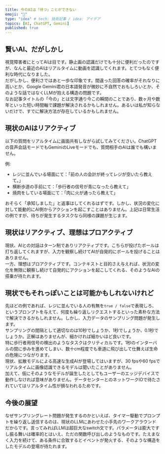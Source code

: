 ```yaml
---
title: 今のAIは「待つ」ことができない
emoji: "🤖"
type: "idea" # tech: 技術記事 / idea: アイデア
topics: [AI, ChatGPT, Gemini]
published: true
---
```

## 賢いAI、だがしかし

視覚障害者にとってAIは目です。静止画の認識だけでも十分に便利だったのですが、なんと最近のAIはリアルタイムに動画を認識してくれます。とてつもなく便利な時代になりました。  
だがしかし、便利さではあと一歩な印象です。間違った回答の確率がそれなりに高いとか、Google Gemini君の日本語発音が微妙に不自然でおもしろいとか、そのような話ではなくLLMが抱える構造の問題です。  
なお記事タイトルの「今の」とは文字通り今この瞬間のことであり、数ヶ月や数年といった短い時間軸で課題が解決されるかもしれません。あるいは私が知らないだけで、すでに解決方法が存在しているかもしれません。  

## 現状のAIはリアクティブ

以下の質問をリアルタイムに画面共有しながら試してみてください。ChatGPTの音声会話モードでもGeminiのLiveモードでも、質問相手のAIは誰でも構いません。  

例:

- レジに並んでいる場面にて：「前の人の会計が終ってレジが空いたら教えて。」
- 横断歩道の手前にて：「歩行者の信号が青になったら教えて」
- 焼肉をしている場面にて：「肉に火が通ったら教えて」

おそらく「承知しました」と返事はしてくれるはずです。しかし、状況の変化に対して能動的にAI側からアクションを起こすことはありません。上記は日常生活の例ですが、待ちが発生するタスクなら同様の課題が生じます。  

## 現状はリアクティブ、理想はプロアクティブ

現状、AIとの対話はターン制でありリアクティブです。こちらが投げたボールは打ち返してくれますが、入力を観察し続けてAIが自発的にボールを投げることはありません。  
一方、理想はプロアクティブです。コンテキストと目的さえ与えれば、状況の変化を無限に観察し続けて自発的にアクションを起こしてくれる、そのようなAIの搭乗が待たれます。  

## 現状でもそれっぽいことは可能かもしれないけれど

先ほどの例であれば、レジに並んでいる人の有無を`true / false`で表現しろ、というプロンプトを与えて、何度も繰り返しリクエストするといった素朴な方法で解決できるかもしれません。しかし、入力データのサンプリング問題が発生します。  
サンプリングの間隔として適切なのは10秒でしょうか、1秒でしょうか、0.1秒でしょうか。正解はありませんが、細かければ細かいほど良いです。  
特に歩行者用信号の検出のようなタスクはクリティカルです。1秒のインターバルの間に歩みを進めてしまい、数十cm程度でも車道に飛び出して仕舞えば生命の危険につながります。  
現状、拡散モデルによる高速な生成AIが登場してはいますが、30 fpsや60 fpsでリアルタイムに画像認識できるモデルは聞いたことがありません。  
加えて、仮にそのようなモデルが誕生したとしてもユーザーのエッジデバイスで動作しなければ意味がありません。データセンターとのネットワークIOで待たされていてはリアルタイム性が損なわれるためです。  

## 今後の展望

なぜサンプリングレート問題が発生するのかといえば、タイマー駆動でプロンプトを繰り返し送信するのは、現状のLLMにあわせた小手先のワークアラウンドだからです。言ってみればLLMは超巨大なswitch文です。パラメータは膨大ですし振る舞いは確率的とはいえ、ただの関数呼び出しのようなものです。たえまなく入力を続けて、ある条件に合致するとイベントが発火する、そのような構造をしたモデルの登場が待たれます。
